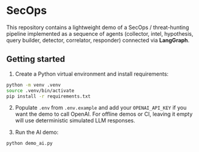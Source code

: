 # SecOps

This repository contains a lightweight demo of a SecOps / threat-hunting
pipeline implemented as a sequence of agents (collector, intel, hypothesis,
query builder, detector, correlator, responder) connected via **LangGraph**.

## Getting started 

1. Create a Python virtual environment and install requirements:

```bash
python -m venv .venv
source .venv/bin/activate
pip install -r requirements.txt
```

2. Populate `.env` from `.env.example` and add your `OPENAI_API_KEY` if you
want the demo to call OpenAI. For offline demos or CI, leaving it empty will
use deterministic simulated LLM responses.

3. Run the AI demo:

```bash
python demo_ai.py
```
